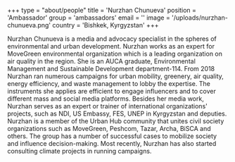+++
type = "about/people"
title = 'Nurzhan Chunueva'
position = 'Ambassador'
group = 'ambassadors'
email = ''
image = '/uploads/nurzhan-chunueva.png'
country = 'Bishkek, Kyrgyzstan'
+++

Nurzhan Chunueva is a media and advocacy specialist in the spheres of environmental and urban development. Nurzhan works as an expert for MoveGreen environmental organization which is a leading organization on air quality in the region. She is an AUCA graduate, Environmental Management and Sustainable Development department-114. From 2018 Nurzhan ran numerous campaigns for urban mobility, greenery, air quality, energy efficiency, and waste management to lobby the expertise. The instruments she applies are efficient to engage influencers and to cover different mass and social media platforms. Besides her media work, Nurzhan serves as an expert or trainer of international organizations' projects, such as NDI, US Embassy, FES, UNEP in Kyrgyzstan and deputies. Nurzhan is a member of the Urban Hub community that unites civil society organizations such as MoveGreen, Peshcom, Tazar, Archa, BiSCA and others. The group has a number of successful cases to mobilize society and influence decision-making. Most recently, Nurzhan has also started consulting climate projects in running campaigns.
